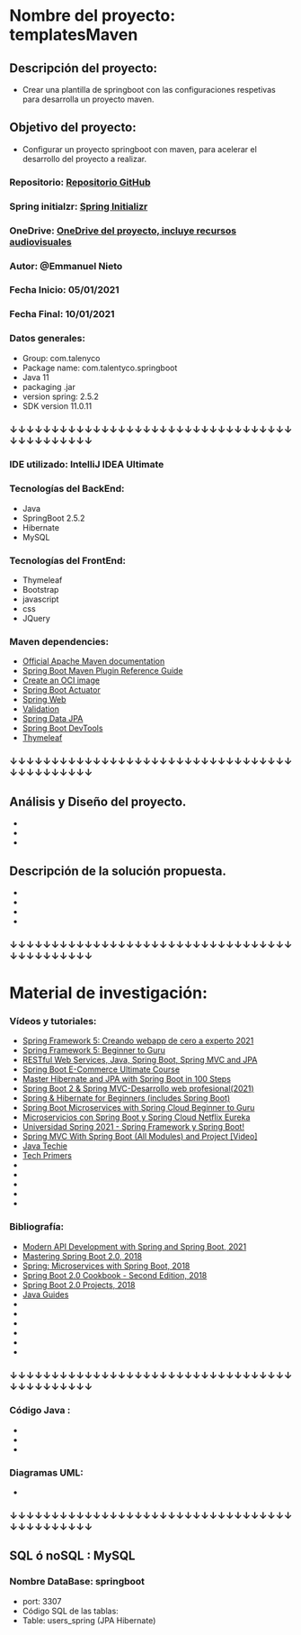 # Nombre del proyecto: templatesMaven
## Descripción del proyecto:
- Crear una plantilla de springboot con las configuraciones respetivas para desarrolla un proyecto maven.

## Objetivo del proyecto:
- Configurar un proyecto springboot con maven, para acelerar el desarrollo del proyecto a realizar.

### Repositorio: [Repositorio GitHub](https://github.com/Emmanuel-Spring/templatesMaven.git)
### Spring initialzr: [Spring Initializr](https://start.spring.io/#!type=maven-project&language=java&platformVersion=2.5.4&packaging=jar&jvmVersion=11&groupId=com.talentyco&artifactId=templatesMaven&name=templatesMaven&description=Crear%20una%20plantilla%20de%20springboot%20con%20las%20configuraciones%20respetivas%20para%20desarrolla%20un%20proyecto%20maven.&packageName=com.talentyco.springboot&dependencies=devtools,lombok,web,thymeleaf,data-jpa,h2,mysql,validation,actuator)
### OneDrive: [OneDrive del proyecto, incluye recursos audiovisuales]()
### Autor: @Emmanuel Nieto
### Fecha Inicio: 05/01/2021
### Fecha Final:  10/01/2021

### Datos generales:
- Group: com.talenyco
- Package name: com.talentyco.springboot
- Java 11
- packaging .jar
- version spring: 2.5.2
- SDK version 11.0.11


### ↓↓↓↓↓↓↓↓↓↓↓↓↓↓↓↓↓↓↓↓↓↓↓↓↓↓↓↓↓↓↓↓↓↓↓↓↓↓↓↓↓↓↓↓
### IDE utilizado: IntelliJ IDEA Ultimate
### Tecnologías del BackEnd:
- Java
- SpringBoot 2.5.2
- Hibernate
- MySQL

### Tecnologías del FrontEnd:
- Thymeleaf
- Bootstrap
- javascript
- css
- JQuery

### Maven dependencies:
* [Official Apache Maven documentation](https://maven.apache.org/guides/index.html)
* [Spring Boot Maven Plugin Reference Guide](https://docs.spring.io/spring-boot/docs/2.5.4/maven-plugin/reference/html/)
* [Create an OCI image](https://docs.spring.io/spring-boot/docs/2.5.4/maven-plugin/reference/html/#build-image)
* [Spring Boot Actuator](https://docs.spring.io/spring-boot/docs/2.5.4/reference/htmlsingle/#production-ready)
* [Spring Web](https://docs.spring.io/spring-boot/docs/2.5.4/reference/htmlsingle/#boot-features-developing-web-applications)
* [Validation](https://docs.spring.io/spring-boot/docs/2.5.4/reference/htmlsingle/#boot-features-validation)
* [Spring Data JPA](https://docs.spring.io/spring-boot/docs/2.5.4/reference/htmlsingle/#boot-features-jpa-and-spring-data)
* [Spring Boot DevTools](https://docs.spring.io/spring-boot/docs/2.5.4/reference/htmlsingle/#using-boot-devtools)
* [Thymeleaf](https://docs.spring.io/spring-boot/docs/2.5.4/reference/htmlsingle/#boot-features-spring-mvc-template-engines)


### ↓↓↓↓↓↓↓↓↓↓↓↓↓↓↓↓↓↓↓↓↓↓↓↓↓↓↓↓↓↓↓↓↓↓↓↓↓↓↓↓↓↓↓↓
## Análisis y Diseño del proyecto.
- 
-
-

## Descripción de la solución propuesta.
- 
-
-
-

### ↓↓↓↓↓↓↓↓↓↓↓↓↓↓↓↓↓↓↓↓↓↓↓↓↓↓↓↓↓↓↓↓↓↓↓↓↓↓↓↓↓↓↓↓
# Material de investigación:
### Vídeos y tutoriales:
- [Spring Framework 5: Creando webapp de cero a experto 2021](https://www.udemy.com/course/spring-framework-5/learn/lecture/9569258?start=345#content)
- [Spring Framework 5: Beginner to Guru](https://www.udemy.com/course/spring-framework-5-beginner-to-guru/learn/lecture/7536322?start=45#content)
- [RESTful Web Services, Java, Spring Boot, Spring MVC and JPA](https://www.udemy.com/course/restful-web-service-with-spring-boot-jpa-and-mysql/learn/lecture/9882656?start=330#content)
- [Spring Boot E-Commerce Ultimate Course](https://www.udemy.com/course/spring-boot-e-commerce-ultimate/learn/lecture/23932846?start=10#content)
- [Master Hibernate and JPA with Spring Boot in 100 Steps](https://www.udemy.com/course/hibernate-jpa-tutorial-for-beginners-in-100-steps/learn/lecture/7907386?start=15#content)
- [Spring Boot 2 & Spring MVC-Desarrollo web profesional(2021)](https://www.udemy.com/course/spring-framework-desarrollo-web-spring-mvc/learn/lecture/17173532?start=375#overview)
- [Spring & Hibernate for Beginners (includes Spring Boot)](https://www.udemy.com/course/spring-hibernate-tutorial/learn/lecture/5437634?start=195#overview)
- [Spring Boot Microservices with Spring Cloud Beginner to Guru](https://www.udemy.com/course/spring-boot-microservices-with-spring-cloud-beginner-to-guru/learn/lecture/15571732?start=150#overview)
- [Microservicios con Spring Boot y Spring Cloud Netflix Eureka](https://www.udemy.com/course/microservicios-con-spring-boot-y-spring-cloud/learn/lecture/15372950?start=0#overview)
- [Universidad Spring 2021 - Spring Framework y Spring Boot!](https://www.udemy.com/course/universidad-spring-framework-springboot-java-security-rest-webservices/learn/lecture/18218578?start=1020#content)
- [Spring MVC With Spring Boot (All Modules) and Project [Video]](https://subscription.packtpub.com/video/programming/9781801072687/p2/video2_1/mvc-architecture)
- [Java Techie](https://www.youtube.com/c/JavaTechie/videos)
- [Tech Primers](https://www.youtube.com/c/TechPrimers/videos)
- []()
- []()
- []()
- []()
- []()


### Bibliografía:
- [Modern API Development with Spring and Spring Boot, 2021](https://subscription.packtpub.com/book/web_development/9781800562479/2)
- [Mastering Spring Boot 2.0, 2018](https://subscription.packtpub.com/book/application-development/9781787127562/1)
- [Spring: Microservices with Spring Boot, 2018](https://subscription.packtpub.com/book/application-development/9781789132588/1)
- [Spring Boot 2.0 Cookbook - Second Edition, 2018](https://subscription.packtpub.com/book/application-development/9781787129825/1)
- [Spring Boot 2.0 Projects, 2018](https://subscription.packtpub.com/book/application-development/9781789136159/1)
- [Java Guides](https://www.javaguides.net/p/spring-boot-tutorial.html)
- []()
- []()
- []()
- []()
- []()
- []()


### ↓↓↓↓↓↓↓↓↓↓↓↓↓↓↓↓↓↓↓↓↓↓↓↓↓↓↓↓↓↓↓↓↓↓↓↓↓↓↓↓↓↓↓↓
### Código Java :
- []()
- []()
-
### Diagramas UML:
- []()

### ↓↓↓↓↓↓↓↓↓↓↓↓↓↓↓↓↓↓↓↓↓↓↓↓↓↓↓↓↓↓↓↓↓↓↓↓↓↓↓↓↓↓↓↓
## SQL ó noSQL :  MySQL
### Nombre DataBase: springboot
- port: 3307
- Código SQL de las tablas:
- Table: users_spring  (JPA Hibernate) 